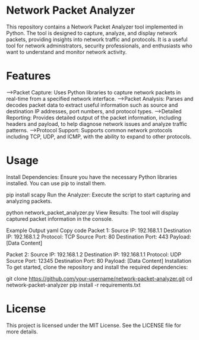 # Network Packet Analyzer
This repository contains a Network Packet Analyzer tool implemented in Python. The tool is designed to capture, analyze, and display network packets, providing insights into network traffic and protocols. It is a useful tool for network administrators, security professionals, and enthusiasts who want to understand and monitor network activity.

# Features
-->Packet Capture: Uses Python libraries to capture network packets in real-time from a specified network interface.
-->Packet Analysis: Parses and decodes packet data to extract useful information such as source and destination IP addresses, port numbers, and protocol types.
-->Detailed Reporting: Provides detailed output of the packet information, including headers and payload, to help diagnose network issues and analyze traffic patterns.
-->Protocol Support: Supports common network protocols including TCP, UDP, and ICMP, with the ability to expand to other protocols.

#  Usage
Install Dependencies: Ensure you have the necessary Python libraries installed. You can use pip to install them.

pip install scapy
Run the Analyzer: Execute the script to start capturing and analyzing packets.

python network_packet_analyzer.py
View Results: The tool will display captured packet information in the console.

Example Output
yaml
Copy code
Packet 1:
Source IP: 192.168.1.1
Destination IP: 192.168.1.2
Protocol: TCP
Source Port: 80
Destination Port: 443
Payload: [Data Content]

Packet 2:
Source IP: 192.168.1.2
Destination IP: 192.168.1.1
Protocol: UDP
Source Port: 12345
Destination Port: 80
Payload: [Data Content]
Installation
To get started, clone the repository and install the required dependencies:

git clone https://github.com/your-username/network-packet-analyzer.git
cd network-packet-analyzer
pip install -r requirements.txt
# License
This project is licensed under the MIT License. See the LICENSE file for more details.

